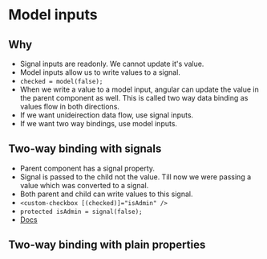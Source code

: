 # Model inputs

## Why

- Signal inputs are readonly. We cannot update it's value.
- Model inputs allow us to write values to a signal.
- `checked = model(false);`
- When we write a value to a model input, angular can update the value in the parent component as well. This is called two way data binding as values flow in both directions.
- If we want unideirection data flow, use signal inputs.
- If we want two way bindings, use model inputs.

## Two-way binding with signals

- Parent component has a signal property.
- Signal is passed to the child not the value. Till now we were passing a value which was converted to a signal.
- Both parent and child can write values to this signal.
- `<custom-checkbox [(checked)]="isAdmin" />`
- `protected isAdmin = signal(false);`
- [Docs](https://angular.dev/guide/signals/model#two-way-binding-with-signals)


## Two-way binding with plain properties
